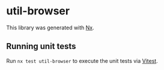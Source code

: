 # util-browser

This library was generated with [Nx](https://nx.dev).

## Running unit tests

Run `nx test util-browser` to execute the unit tests via [Vitest](https://vitest.dev/).
